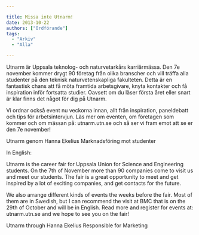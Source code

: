 ```yaml
---

title: Missa inte Utnarm!
date: 2013-10-22
authors: ["Ordförande"]
tags:
  - "Arkiv"
  - "Alla"

---
```


Utnarm är Uppsala teknolog- och naturvetarkårs karriärmässa. Den 7e
november kommer drygt 90 företag från olika branscher och vill träffa
alla studenter på den teknisk naturvetenskapliga fakulteten. Detta är en
fantastisk chans att få möta framtida arbetsgivare, knyta kontakter och
få inspiration inför fortsatta studier. Oavsett om du läser första året
eller snart är klar finns det något för dig på Utnarm.

Vi ordnar också event nu veckorna innan, allt från inspiration,
paneldebatt och tips för arbetsintervjun. Läs mer om eventen, om
företagen som kommer och om mässan på: utnarm.utn.se och så ser vi fram
emot att se er den 7e november!

 Utnarm genom Hanna Ekelius
 Marknadsföring mot studenter

In English:

Utnarm is the career fair for Uppsala Union for Science and Engineering
students. On the 7th of November more than 90 companies come to visit us
and meet our students. The fair is a great opportunity to meet and get
inspired by a lot of exciting companies, and get contacts for the
future.

We also arrange different kinds of events the weeks before the fair.
Most of them are in Swedish, but I can recommend the visit at BMC that
is on the 29th of October and will be in English. Read more and register
for events at: utnarm.utn.se and we hope to see you on the fair!

 Utnarm through Hanna Ekelius
 Responsible for Marketing